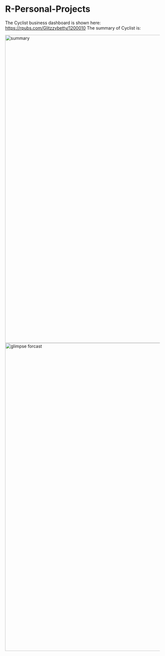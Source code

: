 # R-Personal-Projects
The Cyclist business dashboard is shown here: https://rpubs.com/Glitzzybetty/1200010
The summary of Cyclist is:

<img width="1000" alt="summary" src="https://github.com/Glitzzybetty/R-Personal-Projects/assets/130115684/319f5b24-64e5-4152-a9f9-89b91a4df3c0">

<img width="1000" alt="glimpse forcast" src="https://github.com/Glitzzybetty/R-Personal-Projects/assets/130115684/fdd96328-11ba-4dec-a8f9-6ea6cded3b9f">


